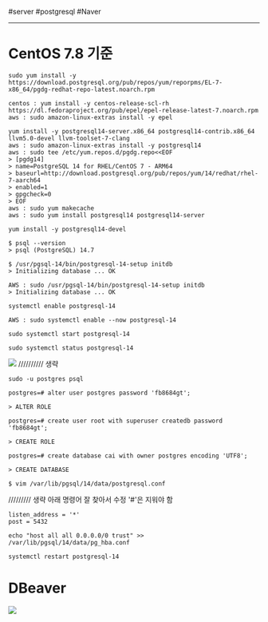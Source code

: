 #server #postgresql #Naver

---
# CentOS 7.8 기준

```
sudo yum install -y https://download.postgresql.org/pub/repos/yum/reporpms/EL-7-x86_64/pgdg-redhat-repo-latest.noarch.rpm
```

```
centos : yum install -y centos-release-scl-rh https://dl.fedoraproject.org/pub/epel/epel-release-latest-7.noarch.rpm
aws : sudo amazon-linux-extras install -y epel
```

```
yum install -y postgresql14-server.x86_64 postgresql14-contrib.x86_64 llvm5.0-devel llvm-toolset-7-clang
aws : sudo amazon-linux-extras install -y postgresql14 
aws : sudo tee /etc/yum.repos.d/pgdg.repo<<EOF
> [pgdg14]
> name=PostgreSQL 14 for RHEL/CentOS 7 - ARM64
> baseurl=http://download.postgresql.org/pub/repos/yum/14/redhat/rhel-7-aarch64
> enabled=1
> gpgcheck=0
> EOF
aws : sudo yum makecache
aws : sudo yum install postgresql14 postgresql14-server
```

```
yum install -y postgresql14-devel 
```

```
$ psql --version
> psql (PostgreSQL) 14.7
```

```
$ /usr/pgsql-14/bin/postgresql-14-setup initdb
> Initializing database ... OK

AWS : sudo /usr/pgsql-14/bin/postgresql-14-setup initdb
> Initializing database ... OK
```

```
systemctl enable postgresql-14

AWS : sudo systemctl enable --now postgresql-14
```

```
sudo systemctl start postgresql-14
```

```
sudo systemctl status postgresql-14
```

![](https://i.imgur.com/b1dvfho.jpg)
////////// 생략
```
sudo -u postgres psql
```

```
postgres=# alter user postgres password 'fb8684gt';

> ALTER ROLE

postgres=# create user root with superuser createdb password 'fb8684gt';

> CREATE ROLE

postgres=# create database cai with owner postgres encoding 'UTF8';

> CREATE DATABASE
```

```
$ vim /var/lib/pgsql/14/data/postgresql.conf
```
///////// 생략
아래 명령어 잘 찾아서 수정 '#'은 지워야 함
```
listen_address = '*'
post = 5432
```

```
echo "host all all 0.0.0.0/0 trust" >> /var/lib/pgsql/14/data/pg_hba.conf
```

```
systemctl restart postgresql-14
```

# DBeaver
![](https://i.imgur.com/uVml2kY.png)
